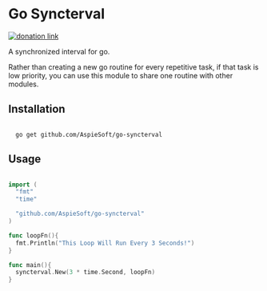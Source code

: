 # Go Syncterval

[![donation link](https://img.shields.io/badge/buy%20me%20a%20coffee-paypal-blue)](https://paypal.me/shaynejrtaylor?country.x=US&locale.x=en_US)

A synchronized interval for go.

Rather than creating a new go routine for every repetitive task, if that task is low priority, you can use this module to share one routine with other modules.

## Installation

```shell script

  go get github.com/AspieSoft/go-syncterval

```

## Usage

```go

import (
  "fmt"
  "time"

  "github.com/AspieSoft/go-syncterval"
)

func loopFn(){
  fmt.Println("This Loop Will Run Every 3 Seconds!")
}

func main(){
  syncterval.New(3 * time.Second, loopFn)
}

```
